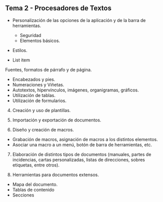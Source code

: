 ## **Tema 2 - Procesadores de Textos**

 - Personalización de las opciones de la aplicación y de la barra de herramientas.
	- Seguridad
	- Elementos básicos.

 - Estilos.

 - List item

Fuentes, formatos de párrafo y de página.
  - Encabezados y pies.
  - Numeraciones y Viñetas.
  - Autotextos, hipervínculos, imágenes, organigramas, gráficos.
  - Utilización de tablas.
  - Utilización de formularios.
  
4. Creación y uso de plantillas.

5. Importación y exportación de documentos.

6. Diseño y creación de macros.
  - Grabación de macros, asignación de macros a los distintos elementos.
  - Asociar una macro a un menú, botón de barra de herramientas, etc.

7. Elaboración de distintos tipos de documentos (manuales, partes de incidencias, cartas personalizadas, listas de direcciones, sobres etiquetas, entre otros).

8. Herramientas para documentos extensos.
  - Mapa del documento.
  - Tablas de contenido
  - Secciones
<!--stackedit_data:
eyJoaXN0b3J5IjpbOTI0NjU3NDI3XX0=
-->